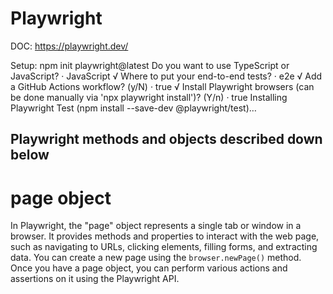 # Playwright

DOC: https://playwright.dev/

Setup:
npm init playwright@latest
Do you want to use TypeScript or JavaScript? · JavaScript
√ Where to put your end-to-end tests? · e2e
√ Add a GitHub Actions workflow? (y/N) · true
√ Install Playwright browsers (can be done manually via 'npx playwright install')? (Y/n) · true
Installing Playwright Test (npm install --save-dev @playwright/test)…









## Playwright methods and objects described down below 

# page object
In Playwright, the "page" object represents a single tab or window in a browser. It provides methods and properties to interact with the web page, such as navigating to URLs, clicking elements, filling forms, and extracting data. You can create a new page using the `browser.newPage()` method. Once you have a page object, you can perform various actions and assertions on it using the Playwright API.